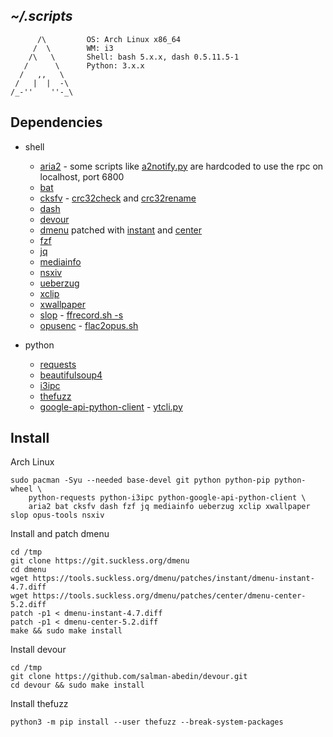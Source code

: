 ## *~/.scripts*
```
      /\         OS: Arch Linux x86_64
     /  \        WM: i3
    /\   \       Shell: bash 5.x.x, dash 0.5.11.5-1
   /      \      Python: 3.x.x
  /   ,,   \     
 /   |  |  -\    
/_-''    ''-_\   
```

## Dependencies
- shell 
  - [aria2](https://aria2.github.io/) - some scripts like [a2notify.py](https://github.com/b1337xyz/scripts/blob/main/python/a2notify.py) are hardcoded to use the rpc on localhost, port 6800
  - [bat](https://github.com/sharkdp/bat)
  - [cksfv](http://zakalwe.fi/~shd/foss/cksfv) - [crc32check](https://github.com/b1337xyz/scripts/blob/main/shell/functions.sh#L184) and [crc32rename](https://github.com/b1337xyz/scripts/blob/main/shell/functions.sh#L207)
  - [dash](http://gondor.apana.org.au/~herbert/dash/)
  - [devour](https://github.com/salman-abedin/devour)
  - [dmenu](https://tools.suckless.org/dmenu/) patched with [instant](https://tools.suckless.org/dmenu/patches/instant/) and [center](https://tools.suckless.org/dmenu/patches/center/)
  - [fzf](https://github.com/junegunn/fzf)
  - [jq](https://github.com/stedolan/jq)
  - [mediainfo](https://mediaarea.net/)
  - [nsxiv](https://github.com/nsxiv/nsxiv)
  - [ueberzug](https://github.com/b1337xyz/ueberzug)
  - [xclip](https://github.com/astrand/xclip)
  - [xwallpaper](https://github.com/stoeckmann/xwallpaper)
  - [slop](https://github.com/naelstrof/slop) - [ffrecord.sh -s](https://github.com/b1337xyz/scripts/blob/main/shell/ffmpeg/ffrecord.sh)
  - [opusenc](https://wiki.xiph.org/Opus-tools) - [flac2opus.sh](https://github.com/b1337xyz/scripts/blob/main/shell/ffmpeg/flac2opus.sh)

- python  
  - [requests](https://requests.readthedocs.io/en/latest/)
  - [beautifulsoup4](https://www.crummy.com/software/BeautifulSoup/)
  - [i3ipc](https://github.com/altdesktop/i3ipc-python)
  - [thefuzz](https://github.com/seatgeek/thefuzz)
  - [google-api-python-client](https://github.com/googleapis/google-api-python-client) - [ytcli.py](https://github.com/b1337xyz/scripts/blob/main/python/ytcli.py)


## Install
Arch Linux
```
sudo pacman -Syu --needed base-devel git python python-pip python-wheel \
    python-requests python-i3ipc python-google-api-python-client \
    aria2 bat cksfv dash fzf jq mediainfo ueberzug xclip xwallpaper slop opus-tools nsxiv
```

Install and patch dmenu
```
cd /tmp
git clone https://git.suckless.org/dmenu
cd dmenu
wget https://tools.suckless.org/dmenu/patches/instant/dmenu-instant-4.7.diff
wget https://tools.suckless.org/dmenu/patches/center/dmenu-center-5.2.diff
patch -p1 < dmenu-instant-4.7.diff
patch -p1 < dmenu-center-5.2.diff
make && sudo make install
```

Install devour
```
cd /tmp
git clone https://github.com/salman-abedin/devour.git
cd devour && sudo make install
```

Install thefuzz
```
python3 -m pip install --user thefuzz --break-system-packages
```

